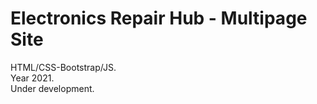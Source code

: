 # Electronics Repair Hub - Multipage Site
HTML/CSS-Bootstrap/JS.  
Year 2021.  
Under development.  

